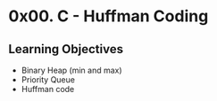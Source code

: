 # 0x00. C - Huffman Coding

## Learning Objectives

* Binary Heap (min and max)
* Priority Queue
* Huffman code
